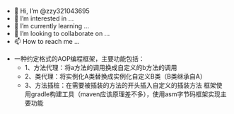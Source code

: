 - 👋 Hi, I’m @zzy321043695
- 👀 I’m interested in ...
- 🌱 I’m currently learning ...
- 💞️ I’m looking to collaborate on ...
- 📫 How to reach me ...

<!---
zzy321043695/zzy321043695 is a ✨ special ✨ repository because its `README.md` (this file) appears on your GitHub profile.
You can click the Preview link to take a look at your changes.
--->

- 一种约定格式的AOP编程框架，主要功能包括：
  - 1、方法代理：将a方法的调用换成自定义的b方法的调用
  - 2、类代理：将实例化A类替换成实例化自定义B类（B类继承自A）
  - 3、方法插桩：在需要被插装的方法的开头插入自定义的插装方法
框架使用gradle构建工具（maven应该原理差不多），使用asm字节码框架实现主要功能
